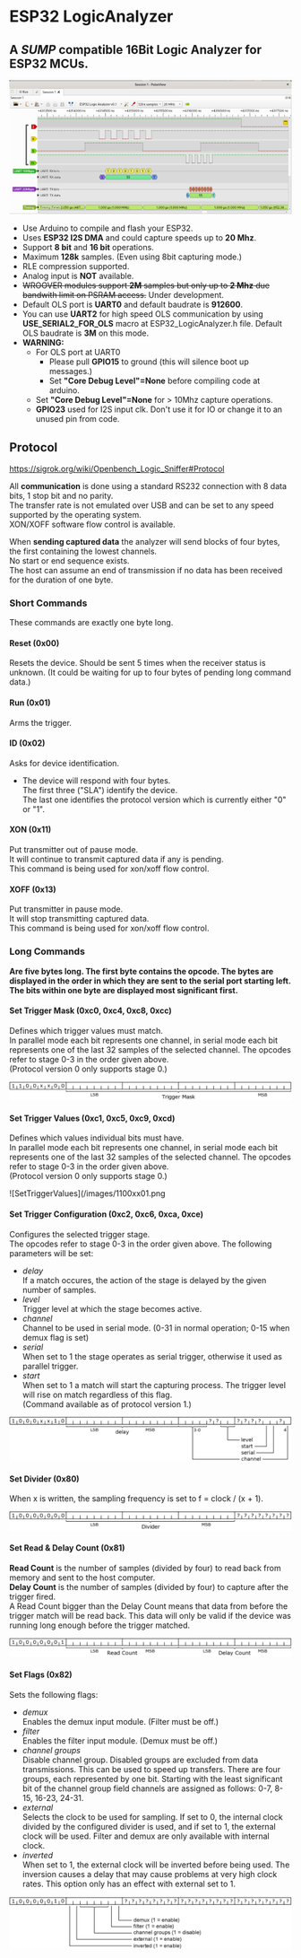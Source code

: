 # ESP32 LogicAnalyzer

## A *SUMP* compatible 16Bit Logic Analyzer for ESP32 MCUs.

![PulseView](/images/ESP32_LogicAnalyzer_in_PulseViewSmall.png)

* Use Arduino to compile and flash your ESP32.
* Uses **ESP32 I2S DMA** and could capture speeds up to **20 Mhz**.
* Support **8 bit** and **16 bit** operations.
* Maximum **128k** samples. (Even using 8bit capturing mode.)
* RLE compression supported.
* Analog input is **NOT** available.
* ~~WROOVER modules support **2M** samples but only up to **2 Mhz** due bandwith limit on PSRAM access.~~ Under development.
* Default OLS port is **UART0** and default baudrate is **912600**.
* You can use **UART2** for high speed OLS communication by using **USE_SERIAL2_FOR_OLS** macro at ESP32_LogicAnalyzer.h file. Default OLS baudrate is **3M** on this mode.
* **WARNING:** 
  - For OLS port at UART0
    - Please pull **GPIO15** to ground (this will silence boot up messages.)
    - Set **"Core Debug Level"=None** before compiling code at arduino.
  - Set **"Core Debug Level"=None** for > 10Mhz capture operations.
  - **GPIO23** used for I2S input clk. Don't use it for IO or change it to an unused pin from code.

  
## Protocol  

https://sigrok.org/wiki/Openbench_Logic_Sniffer#Protocol

All **communication** is done using a standard RS232 connection with 8 data bits, 1 stop bit and no parity.  
The transfer rate is not emulated over USB and can be set to any speed supported by the operating system.  
XON/XOFF software flow control is available. 
  
When **sending captured data** the analyzer will send blocks of four bytes, the first containing the lowest channels.  
No start or end sequence exists.  
The host can assume an end of transmission if no data has been received for the duration of one byte.  

### Short Commands
These commands are exactly one byte long.  
#### Reset (0x00)
Resets the device. Should be sent 5 times when the receiver status is unknown. (It could be waiting for up to four bytes of pending long command data.)
#### Run (0x01)
Arms the trigger.
#### ID (0x02)
Asks for device identification.  
 - The device will respond with four bytes.  
The first three ("SLA") identify the device.  
The last one identifies the protocol version which is currently either "0" or "1".
#### XON (0x11)
Put transmitter out of pause mode.  
It will continue to transmit captured data if any is pending.  
This command is being used for xon/xoff flow control.
#### XOFF (0x13)
Put transmitter in pause mode.  
It will stop transmitting captured data.  
This command is being used for xon/xoff flow control.
### Long Commands
**Are five bytes long. The first byte contains the opcode. The bytes are displayed in the order in which they are sent to the serial port starting left. The bits within one byte are displayed most significant first.**  
#### Set Trigger Mask (0xc0, 0xc4, 0xc8, 0xcc)  
Defines which trigger values must match.  
In parallel mode each bit represents one channel, in serial mode each bit represents one of the last 32 samples of the selected channel. The opcodes refer to stage 0-3 in the order given above.  
(Protocol version 0 only supports stage 0.)  

![SetTriggerMask](/images/1100xx00.png)
#### Set Trigger Values (0xc1, 0xc5, 0xc9, 0xcd)  
Defines which values individual bits must have.  
In parallel mode each bit represents one channel, in serial mode each bit represents one of the last 32 samples of the selected channel. The opcodes refer to stage 0-3 in the order given above.  
(Protocol version 0 only supports stage 0.)  

![SetTriggerValues](/images/1100xx01.png
#### Set Trigger Configuration (0xc2, 0xc6, 0xca, 0xce)  
Configures the selected trigger stage.  
The opcodes refer to stage 0-3 in the order given above. The following parameters will be set:  
  - *delay*  
If a match occures, the action of the stage is delayed by the given number of samples.
  - *level*  
Trigger level at which the stage becomes active.
  - *channel*  
Channel to be used in serial mode. (0-31 in normal operation; 0-15 when demux flag is set)
  - *serial*  
When set to 1 the stage operates as serial trigger, otherwise it used as parallel trigger.
  - *start*  
When set to 1 a match will start the capturing process. The trigger level will rise on match regardless of this flag.  
(Command available as of protocol version 1.)  

![SetTriggerConfiguration](/images/1100xx10.png)  
#### Set Divider (0x80)  
When x is written, the sampling frequency is set to f = clock / (x + 1).  

![SetDivider](/images/10000000.png)
#### Set Read & Delay Count (0x81)  
**Read Count** is the number of samples (divided by four) to read back from memory and sent to the host computer.  
**Delay Count** is the number of samples (divided by four) to capture after the trigger fired.  
A Read Count bigger than the Delay Count means that data from before the trigger match will be read back. This data will only be valid if the device was running long enough before the trigger matched.  

![SetRead&DelayCount](/images/10000001.png)  
#### Set Flags (0x82)  
Sets the following flags:  
  - *demux*  
Enables the demux input module. (Filter must be off.)
  - *filter*  
Enables the filter input module. (Demux must be off.)
  - *channel groups*  
Disable channel group. Disabled groups are excluded from data transmissions. This can be used to speed up transfers. There are four groups, each represented by one bit. Starting with the least significant bit of the channel group field channels are assigned as follows: 0-7, 8-15, 16-23, 24-31.
  - *external*  
Selects the clock to be used for sampling. If set to 0, the internal clock divided by the configured divider is used, and if set to 1, the external clock will be used. Filter and demux are only available with internal clock.
  - *inverted*  
When set to 1, the external clock will be inverted before being used. The inversion causes a delay that may cause problems at very high clock rates. This option only has an effect with external set to 1.  

![SetFlags](/images/10000010.png)  
